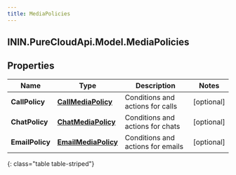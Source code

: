 ```yaml
---
title: MediaPolicies
---
```

## ININ.PureCloudApi.Model.MediaPolicies

## Properties

|Name | Type | Description | Notes|
|------------ | ------------- | ------------- | -------------|
| **CallPolicy** | [**CallMediaPolicy**](CallMediaPolicy.html) | Conditions and actions for calls | [optional] |
| **ChatPolicy** | [**ChatMediaPolicy**](ChatMediaPolicy.html) | Conditions and actions for chats | [optional] |
| **EmailPolicy** | [**EmailMediaPolicy**](EmailMediaPolicy.html) | Conditions and actions for emails | [optional] |
{: class="table table-striped"}


